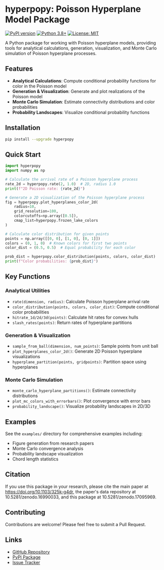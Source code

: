 # hyperpopy: Poisson Hyperplane Model Package

[![PyPI version](https://badge.fury.io/py/hyperpopy.svg)](https://badge.fury.io/py/hyperpopy)
[![Python 3.8+](https://img.shields.io/badge/python-3.8+-blue.svg)](https://www.python.org/downloads/)
[![License: MIT](https://img.shields.io/badge/License-MIT-yellow.svg)](https://opensource.org/licenses/MIT)

A Python package for working with Poisson hyperplane models, providing tools for analytical calculations, generation, visualization, and Monte Carlo simulation of Poisson hyperplane processes.

## Features

- **Analytical Calculations**: Compute conditional probability functions for color in the Poisson model
- **Generation & Visualization**: Generate and plot realizations of the Poisson model
- **Monte Carlo Simulation**: Estimate connectivity distributions and color probabilities
- **Probability Landscapes**: Visualize conditional probability functions

## Installation

```bash
pip install --upgrade hyperpopy
```

## Quick Start

```python
import hyperpopy
import numpy as np

# Calculate the arrival rate of a Poisson hyperplane process
rate_2d = hyperpopy.rate(2, 1.0)  # 2D, radius 1.0
print(f"2D Poisson rate: {rate_2d}")

# Generate a 2D visualization of the Poisson hyperplane process
fig = hyperpopy.plot_hyperplanes_color_2d(
    radius=10,
    grid_resolution=100,
    colorcutoffs=np.array([0.5]),
    cmap_list=hyperpopy.frozen_lake_colors
)

# Calculate color distribution for given points
points = np.array([[0, 0], [1, 0], [0, 1]])
colors = (0, 1, 0)  # Known colors for first two points
color_dist = (0.5, 0.5)  # Equal probability for each color

prob_dist = hyperpopy.color_distribution(points, colors, color_dist)
print(f"Color probabilities: {prob_dist}")
```

## Key Functions

### Analytical Utilities
- `rate(dimension, radius)`: Calculate Poisson hyperplane arrival rate
- `color_distribution(points, colors, color_dist)`: Compute conditional color probabilities
- `hitrate_1d/2d/3d(points)`: Calculate hit rates for convex hulls
- `slash_rates(points)`: Return rates of hyperplane partitions

### Generation & Visualization
- `sample_from_ball(dimension, num_points)`: Sample points from unit ball
- `plot_hyperplanes_color_2d()`: Generate 2D Poisson hyperplane visualizations
- `hyperplane_partition(points, gridpoints)`: Partition space using hyperplanes

### Monte Carlo Simulation
- `monte_carlo_hyperplane_partitions()`: Estimate connectivity distributions
- `plot_mc_colors_with_errorbars()`: Plot convergence with error bars
- `probability_landscape()`: Visualize probability landscapes in 2D/3D

## Examples

See the `examples/` directory for comprehensive examples including:
- Figure generation from research papers
- Monte Carlo convergence analysis
- Probability landscape visualization
- Chord length statistics

## Citation

If you use this package in your research, please cite the main paper at https://doi.org/10.1103/325k-g4dr, the paper's
data repository at 10.5281/zenodo.16990033, and this package at 10.5281/zenodo.17095969.

## Contributing

Contributions are welcome! Please feel free to submit a Pull Request.

## Links

- [GitHub Repository](https://github.com/AlecShelley/hyperpopy)
- [PyPI Package](https://pypi.org/project/hyperpopy/)
- [Issue Tracker](https://github.com/AlecShelley/hyperpopy/issues)
